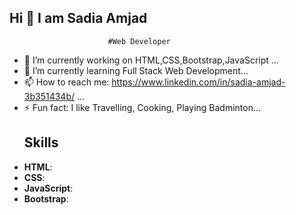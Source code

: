 ## Hi 👋 I am Sadia Amjad
                          #Web Developer

- 🔭 I’m currently working on HTML,CSS,Bootstrap,JavaScript ...
- 🌱 I’m currently learning Full Stack Web Development...
- 📫 How to reach me: https://www.linkedin.com/in/sadia-amjad-3b351434b/ ...
- ⚡ Fun fact: I like Travelling, Cooking, Playing Badminton...
   ## Skills
- **HTML**: <i class="fab fa-html5"></i>
- **CSS**: <i class="fab fa-css3-alt"></i>
- **JavaScript**: <i class="fab fa-js-square"></i>
- **Bootstrap**: <i class="fab fa-bootstrap"></i>
